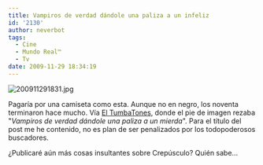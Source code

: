 ```yaml
---
title: Vampiros de verdad dándole una paliza a un infeliz
id: '2130'
author: neverbot
tags:
  - Cine
  - Mundo Real™
  - Tv
date: 2009-11-29 18:34:19
---
```


![200911291831.jpg](./200911291831.jpg)

Pagaría por una camiseta como esta. Aunque no en negro, los noventa terminaron hace mucho. Vía [El TumbaTones](http://johntones.tumblr.com/post/260749654/vampiros-de-verdad-dandole-una-paliza-a-un-mierda), donde el pie de imagen rezaba "_Vampiros de verdad dándole una paliza a un mierda_". Para el título del post me he contenido, no es plan de ser penalizados por los todopoderosos buscadores.

¿Publicaré aún más cosas insultantes sobre Crepúsculo? Quién sabe...